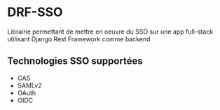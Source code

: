 # DRF-SSO

Librairie permettant de mettre en oeuvre du SSO sur une app full-stack utilisant Django Rest Framework comme backend

## Technologies SSO supportées

- CAS
- SAMLv2
- OAuth
- OIDC